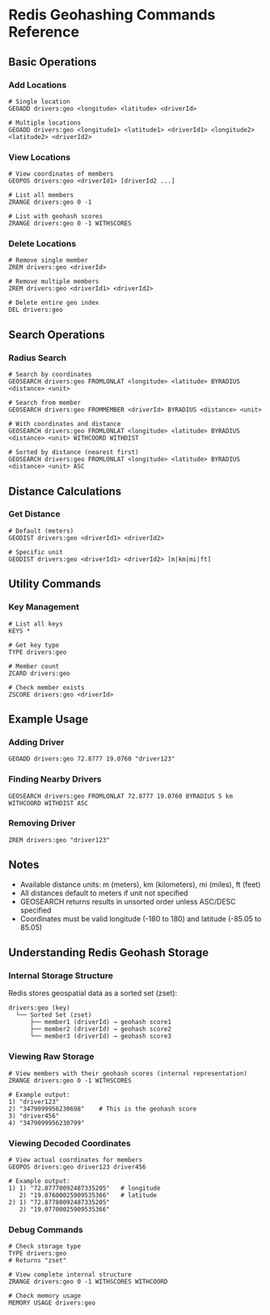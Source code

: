 # Redis Geohashing Commands Reference

## Basic Operations

### Add Locations
```redis
# Single location
GEOADD drivers:geo <longitude> <latitude> <driverId>

# Multiple locations
GEOADD drivers:geo <longitude1> <latitude1> <driverId1> <longitude2> <latitude2> <driverId2>
```

### View Locations
```redis
# View coordinates of members
GEOPOS drivers:geo <driverId1> [driverId2 ...]

# List all members
ZRANGE drivers:geo 0 -1

# List with geohash scores
ZRANGE drivers:geo 0 -1 WITHSCORES
```

### Delete Locations
```redis
# Remove single member
ZREM drivers:geo <driverId>

# Remove multiple members
ZREM drivers:geo <driverId1> <driverId2>

# Delete entire geo index
DEL drivers:geo
```

## Search Operations

### Radius Search
```redis
# Search by coordinates
GEOSEARCH drivers:geo FROMLONLAT <longitude> <latitude> BYRADIUS <distance> <unit>

# Search from member
GEOSEARCH drivers:geo FROMMEMBER <driverId> BYRADIUS <distance> <unit>

# With coordinates and distance
GEOSEARCH drivers:geo FROMLONLAT <longitude> <latitude> BYRADIUS <distance> <unit> WITHCOORD WITHDIST

# Sorted by distance (nearest first)
GEOSEARCH drivers:geo FROMLONLAT <longitude> <latitude> BYRADIUS <distance> <unit> ASC
```

## Distance Calculations

### Get Distance
```redis
# Default (meters)
GEODIST drivers:geo <driverId1> <driverId2>

# Specific unit
GEODIST drivers:geo <driverId1> <driverId2> [m|km|mi|ft]
```

## Utility Commands

### Key Management
```redis
# List all keys
KEYS *

# Get key type
TYPE drivers:geo

# Member count
ZCARD drivers:geo

# Check member exists
ZSCORE drivers:geo <driverId>
```

## Example Usage

### Adding Driver
```redis
GEOADD drivers:geo 72.8777 19.0760 "driver123"
```

### Finding Nearby Drivers
```redis
GEOSEARCH drivers:geo FROMLONLAT 72.8777 19.0760 BYRADIUS 5 km WITHCOORD WITHDIST ASC
```

### Removing Driver
```redis
ZREM drivers:geo "driver123"
```

## Notes
- Available distance units: m (meters), km (kilometers), mi (miles), ft (feet)
- All distances default to meters if unit not specified
- GEOSEARCH returns results in unsorted order unless ASC/DESC specified
- Coordinates must be valid longitude (-180 to 180) and latitude (-85.05 to 85.05)

## Understanding Redis Geohash Storage

### Internal Storage Structure
Redis stores geospatial data as a sorted set (zset):
```
drivers:geo (key)
  └── Sorted Set (zset)
      ├── member1 (driverId) → geohash score1
      ├── member2 (driverId) → geohash score2
      └── member3 (driverId) → geohash score3
```

### Viewing Raw Storage
```redis
# View members with their geohash scores (internal representation)
ZRANGE drivers:geo 0 -1 WITHSCORES

# Example output:
1) "driver123"
2) "3479099956230698"    # This is the geohash score
3) "driver456"
4) "3479099956230799"
```

### Viewing Decoded Coordinates
```redis
# View actual coordinates for members
GEOPOS drivers:geo driver123 driver456

# Example output:
1) 1) "72.87770092487335205"   # longitude
   2) "19.07600025909535366"   # latitude
2) 1) "72.87780092487335205"
   2) "19.07700025909535366"
```

### Debug Commands
```redis
# Check storage type
TYPE drivers:geo
# Returns "zset"

# View complete internal structure
ZRANGE drivers:geo 0 -1 WITHSCORES WITHCOORD

# Check memory usage
MEMORY USAGE drivers:geo
```
